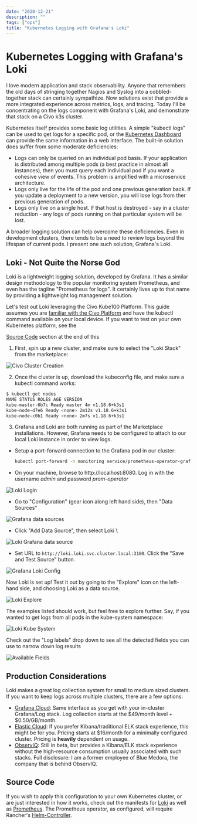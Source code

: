 ```yaml
---
date: "2020-12-21"
description: ""
tags: ["ops"]
title: "Kubernetes Logging with Grafana's Loki"
---
```


# Kubernetes Logging with Grafana's Loki

I love modern application and stack observability. Anyone that remembers the old days of stringing together Nagios and Syslog into a cobbled-together stack can certainly sympathize. Now solutions exist that provide a more integrated experience across metrics, logs, and tracing. Today I'll be concentrating on the logs component with Grafana's Loki, and demonstrate that stack on a Civo k3s cluster.

Kubernetes itself provides some basic log utilities. A simple "kubectl logs" can be used to get logs for a specific pod, or the [Kubernetes Dashboard](https://github.com/kubernetes/dashboard) can provide the same information in a web interface. The built-in solution does suffer from some moderate deficiencies:

* Logs can only be queried on an individual pod basis. If your application is distributed among multiple pods (a best practice in almost all instances), then you must query each individual pod if you want a cohesive view of events. This problem is amplified with a microservice architecture. 
* Logs only live for the life of the pod and one previous generation back. If you update a deployment to a new version, you will lose logs from ther previous generation of pods. 
* Logs only live on a single host. If that host is destroyed - say in a cluster reduction - any logs of pods running on that particular system will be lost.

A broader logging solution can help overcome these deficiencies. Even in development clusters, there tends to be a need to review logs beyond the lifespan of current pods. I present one such solution, Grafana's Loki.

## Loki - Not Quite the Norse God

Loki is a lightweight logging solution, developed by Grafana. It has a similar design methodology to the popular monitoring system Prometheus, and even has the tagline  "Prometheus for logs". It certainly lives up to that name by providing a lightweight log management solution. 

Let's test out Loki leveraging the Civo Kube100 Platform. This guide assumes you are [familiar with the Civo Platform](https://www.civo.com/learn/civo-kubernetes-quick-start-guide) and have the kubectl command available on your local device. If you want to test on your own Kubernetes platform, see the 

[Source Code](#source-code) section at the end of this 

1. First, spin up a new cluster, and make sure to select the "Loki Stack" from the marketplace: 

![Civo Cluster Creation](2020-12-21-loki/image3.png)

2. Once the cluster is up, download the kubeconfig file, and make sure a kubectl command works:

```sh
$ kubectl get nodes
NAME STATUS ROLES AGE VERSION
kube-master-6b7c Ready master 4m v1.18.6+k3s1
kube-node-d7e6 Ready <none> 2m12s v1.18.6+k3s1
kube-node-c0b1 Ready <none> 2m7s v1.18.6+k3s1
```

3. Grafana and Loki are both running as part of the Marketplace installations. However, Grafana needs to be configured to attach to our local Loki instance in order to view logs. 

* Setup a port-forward connection to the Grafana pod in our cluster:

  ```sh
  kubectl port-forward -n monitoring service/prometheus-operator-grafana 8080:80
  ```

* On your machine, browse to http://localhost:8080. Log in with the username _admin_ and password _prom-operator_ 

![Loki Login](2020-12-21-loki/image7.png)

* Go to "Configuration" (gear icon along left hand side), then "Data Sources"

![Grafana data sources](2020-12-21-loki/image4.png)

* Click "Add Data Source", then select Loki \

![Loki Grafana data source](2020-12-21-loki/image2.png "image_tooltip")

* Set URL to `http://loki.loki.svc.cluster.local:3100`. Click the "Save and Test Source" button.

![Grafana Loki Config](2020-12-21-loki/image5.png)

Now Loki is set up! Test it out by going to the "Explore" icon on the left-hand side, and choosing Loki as a data source.

![Loki Explore](2020-12-21-loki/image1.png)

The examples listed should work, but feel free to explore further. Say, if you wanted to get logs from all pods in the kube-system namespace:

![Loki Kube System](2020-12-21-loki/image8.png)

Check out the "Log labels" drop down to see all the detected fields you can use to narrow down log results

![Available Fields](2020-12-21-loki/image6.png "image_tooltip")

## Production Considerations

Loki makes a great log collection system for small to medium sized clusters. If you want to keep logs across multiple clusters, there are a few options:

* [Grafana Cloud](https://grafana.com/products/cloud/): Same interface as you get with your in-cluster Grafana/Log stack. Log collection starts at the $49/month level + $0.50/GB/month. 
* [Elastic Cloud](https://www.elastic.co/cloud/): If you prefer Kibana/traditional ELK stack experience, this might be for you. Pricing starts at $16/month for a minimally configured cluster. Pricing is **heavily** dependent on usage.
* [ObservIQ](https://observiqlabs.com/): Still in beta, but provides a Kibana/ELK stack experience without the high-resource consumption usually associated with such stacks. Full disclosure: I am a former employee of Blue Medora, the company that is behind ObservIQ.

## Source Code

If you wish to apply this configuration to your own Kubernetes cluster, or are just interested in how it works, check out the manifests for [Loki](https://github.com/civo/kubernetes-marketplace/tree/master/loki) as well as [Prometheus](https://github.com/civo/kubernetes-marketplace/tree/master/prometheus-operator). The Prometheus operator, as configured, will require Rancher's [Helm-Controller](https://github.com/k3s-io/helm-controller).